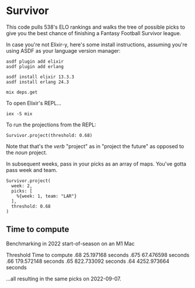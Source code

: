 # Survivor

This code pulls 538's ELO rankings and walks the tree of possible picks to give you the best chance of finishing a Fantasy Football Survivor league.

In case you're not Elixir-y, here's some install instructions, assuming you're using ASDF as your language version manager:

```
asdf plugin add elixir
asdf plugin add erlang

asdf install elixir 13.3.3
asdf install erlang 24.3

mix deps.get
```

To open Elixir's REPL...

```
iex -S mix
```
To run the projections from the REPL:

```
Survivor.project(threshold: 0.68)
```
Note that that's the _verb_ "project" as in "project the future" as opposed to the _noun_ project.

In subsequent weeks, pass in your picks as an array of maps. You've gotta pass week and team.

```
Survivor.project(
  week: 2,
  picks: [
    %{week: 1, team: "LAR"}
  ],
  threshold: 0.68
)
```

## Time to compute

Benchmarking in 2022 start-of-season on an M1 Mac

Threshold     Time to compute
.68              25.197168 seconds
.675             67.476598 seconds
.66             179.572148 seconds
.65             822.733092 seconds
.64            4252.973664 seconds

...all resulting in the same picks on 2022-09-07.